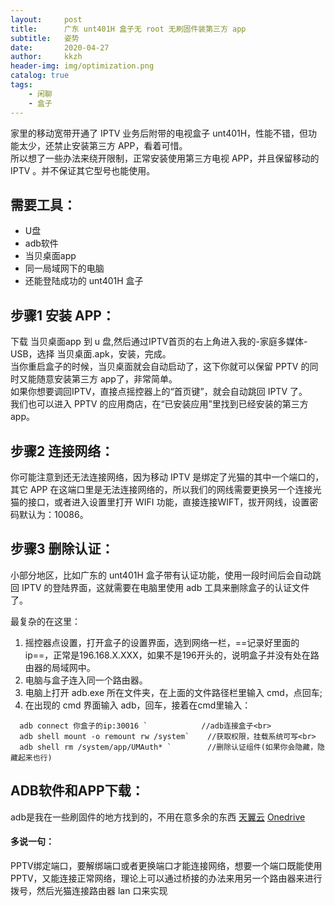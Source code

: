 ```yaml
---
layout:     post
title:      广东 unt401H 盒子无 root 无刷固件装第三方 app
subtitle:   姿势
date:       2020-04-27
author:     kkzh
header-img: img/optimization.png
catalog: true
tags:
    - 闲聊
    - 盒子
---
```


家里的移动宽带开通了 IPTV 业务后附带的电视盒子 unt401H，性能不错，但功能太少，还禁止安装第三方 APP，看着可惜。<br>
所以想了一些办法来绕开限制，正常安装使用第三方电视 APP，并且保留移动的 IPTV 。并不保证其它型号也能使用。

## 需要工具：
- U盘
- adb软件
- 当贝桌面app
- 同一局域网下的电脑
- 还能登陆成功的 unt401H 盒子

## 步骤1 安装 APP：
下载 当贝桌面app 到 u 盘,然后通过IPTV首页的右上角进入我的-家庭多媒体-USB，选择 当贝桌面.apk，安装，完成。<br>
当你重启盒子的时候，当贝桌面就会自动启动了，这下你就可以保留 PPTV 的同时又能随意安装第三方 app了，非常简单。<br>
如果你想要调回IPTV，直接点摇控器上的“首页键”，就会自动跳回 IPTV 了。<br>
我们也可以进入 PPTV 的应用商店，在“已安装应用”里找到已经安装的第三方 app。

## 步骤2 连接网络：
你可能注意到还无法连接网络，因为移动 IPTV 是绑定了光猫的其中一个端口的，其它 APP 在这端口里是无法连接网络的，所以我们的网线需要更换另一个连接光猫的接口，或者进入设置里打开 WIFI 功能，直接连接WIFT，拔开网线，设置密码默认为：10086。

## 步骤3 删除认证：
小部分地区，比如广东的 unt401H 盒子带有认证功能，使用一段时间后会自动跳回 IPTV 的登陆界面，这就需要在电脑里使用 adb 工具来删除盒子的认证文件了。

最复杂的在这里：<br>

 1. 摇控器点设置，打开盒子的设置界面，选到网络一栏，==记录好里面的ip==，正常是196.168.X.XXX，如果不是196开头的，说明盒子并没有处在路由器的局域网中。
 2. 电脑与盒子连入同一个路由器。
 3. 电脑上打开 adb.exe 所在文件夹，在上面的文件路径栏里输入 cmd，点回车;
 4. 在出现的 cmd 界面输入 adb，回车，接着在cmd里输入：<br>

``` clean
  adb connect 你盒子的ip:30016 `			//adb连接盒子<br>
  adb shell mount -o remount rw /system`	//获取权限，挂载系统可写<br>
  adb shell rm /system/app/UMAuth* `		//删除认证组件(如果你会隐藏，隐藏起来也行)
```

## ADB软件和APP下载：
adb是我在一些刷固件的地方找到的，不用在意多余的东西
[天翼云](https://cloud.189.cn/t/QVf6byqIremq（访问码：3kr5）)
[Onedrive](https://a1od-my.sharepoint.com/:u:/g/personal/xxzh_od_office365vip_cn/EeT3gk3RxVFLighY98S7vaoB-PyihdxOTsuaeAZek-YI-w?e=7sz40O)


#### 多说一句：

PPTV绑定端口，要解绑端口或者更换端口才能连接网络，想要一个端口既能使用PPTV，又能连接正常网络，理论上可以通过桥接的办法来用另一个路由器来进行拨号，然后光猫连接路由器 lan 口来实现
